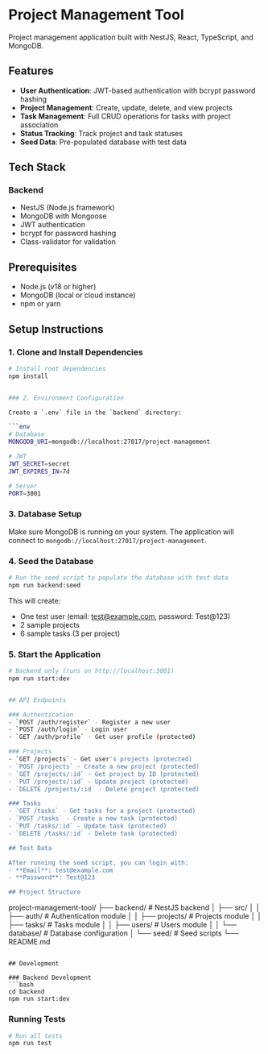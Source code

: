# Project Management Tool

Project management application built with NestJS, React, TypeScript, and MongoDB.

## Features

- **User Authentication**: JWT-based authentication with bcrypt password hashing
- **Project Management**: Create, update, delete, and view projects
- **Task Management**: Full CRUD operations for tasks with project association
- **Status Tracking**: Track project and task statuses
- **Seed Data**: Pre-populated database with test data

## Tech Stack

### Backend
- NestJS (Node.js framework)
- MongoDB with Mongoose
- JWT authentication
- bcrypt for password hashing
- Class-validator for validation


## Prerequisites

- Node.js (v18 or higher)
- MongoDB (local or cloud instance)
- npm or yarn

## Setup Instructions

### 1. Clone and Install Dependencies

```bash
# Install root dependencies
npm install


### 2. Environment Configuration

Create a `.env` file in the `backend` directory:

```env
# Database
MONGODB_URI=mongodb://localhost:27017/project-management

# JWT
JWT_SECRET=secret
JWT_EXPIRES_IN=7d

# Server
PORT=3001
```

### 3. Database Setup

Make sure MongoDB is running on your system. The application will connect to `mongodb://localhost:27017/project-management`.

### 4. Seed the Database

```bash
# Run the seed script to populate the database with test data
npm run backend:seed
```

This will create:
- One test user (email: test@example.com, password: Test@123)
- 2 sample projects
- 6 sample tasks (3 per project)

### 5. Start the Application


```bash
# Backend only (runs on http://localhost:3001)
npm run start:dev


## API Endpoints

### Authentication
- `POST /auth/register` - Register a new user
- `POST /auth/login` - Login user
- `GET /auth/profile` - Get user profile (protected)

### Projects
- `GET /projects` - Get user's projects (protected)
- `POST /projects` - Create a new project (protected)
- `GET /projects/:id` - Get project by ID (protected)
- `PUT /projects/:id` - Update project (protected)
- `DELETE /projects/:id` - Delete project (protected)

### Tasks
- `GET /tasks` - Get tasks for a project (protected)
- `POST /tasks` - Create a new task (protected)
- `PUT /tasks/:id` - Update task (protected)
- `DELETE /tasks/:id` - Delete task (protected)

## Test Data

After running the seed script, you can login with:
- **Email**: test@example.com
- **Password**: Test@123

## Project Structure

```
project-management-tool/
├── backend/                 # NestJS backend
│   ├── src/
│   │   ├── auth/           # Authentication module
│   │   ├── projects/       # Projects module
│   │   ├── tasks/          # Tasks module
│   │   ├── users/          # Users module
│   │   └── database/       # Database configuration
│   └── seed/               # Seed scripts
└── README.md
```

## Development

### Backend Development
```bash
cd backend
npm run start:dev
```

### Running Tests
```bash
# Run all tests
npm run test





